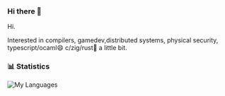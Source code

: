 ### Hi there 👋

Hi.

Interested in compilers, gamedev,distributed systems, physical security, typescript/ocaml😄  c/zig/rust🤔 a little bit.

### 📊 Statistics
![My Languages](https://github-readme-stats.vercel.app/api/top-langs/?username=omnisci3nce)

<!--
**omnisci3nce/omnisci3nce** is a ✨ _special_ ✨ repository because its `README.md` (this file) appears on your GitHub profile.

Here are some ideas to get you started:

- 🔭 I’m currently working on ...
- 🌱 I’m currently learning ...
- 👯 I’m looking to collaborate on ...
- 🤔 I’m looking for help with ...
- 💬 Ask me about ...
- 📫 How to reach me: ...
- 😄 Pronouns: ...
- ⚡ Fun fact: ...
-->
